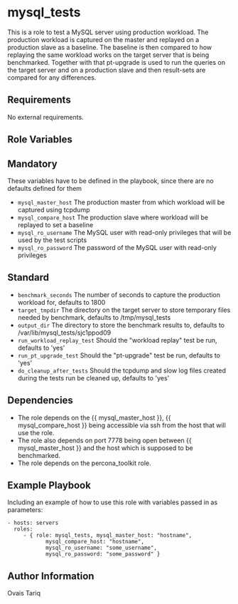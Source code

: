 mysql_tests
===============
This is a role to test a MySQL server using production workload. The production workload is captured on the master and replayed on a production slave as a baseline. 
The baseline is then compared to how replaying the same workload works on the target server that is being benchmarked. 
Together with that pt-upgrade is used to run the queries on the target server and on a production slave and then result-sets are compared for any differences.

Requirements
------------

No external requirements.

Role Variables
--------------

## Mandatory
These variables have to be defined in the playbook, since there are no defaults defined for them
* `mysql_master_host` The production master from which workload will be captured using tcpdump
* `mysql_compare_host` The production slave where workload will be replayed to set a baseline
* `mysql_ro_username` The MySQL user with read-only privileges that will be used by the test scripts 
* `mysql_ro_password` The password of the MySQL user with read-only privileges

## Standard
* `benchmark_seconds` The number of seconds to capture the production workload for, defaults to 1800
* `target_tmpdir` The directory on the target server to store temporary files needed by benchmark, defaults to /tmp/mysql_tests
* `output_dir` The directory to store the benchmark results to, defaults to /var/lib/mysql_tests/sjc1ppod09
* `run_workload_replay_test` Should the "workload replay" test be run, defaults to 'yes'
* `run_pt_upgrade_test` Should the "pt-upgrade" test be run, defaults to 'yes'
* `do_cleanup_after_tests` Should the tcpdump and slow log files created during the tests run be cleaned up, defaults to 'yes'

Dependencies
------------

* The role depends on the {{ mysql_master_host }}, {{ mysql_compare_host }} being accessible via ssh from the host that will use the role.
* The role also depends on port 7778 being open between {{ mysql_master_host }} and the host which is supposed to be benchmarked.
* The role depends on the percona_toolkit role.

Example Playbook
-------------------------

Including an example of how to use this role with variables passed in as parameters:

    - hosts: servers
      roles:
         - { role: mysql_tests, mysql_master_host: "hostname", 
                mysql_compare_host: "hostname", 
                mysql_ro_username: "some_username",
                mysql_ro_password: "some_password" }

Author Information
------------------

Ovais Tariq
